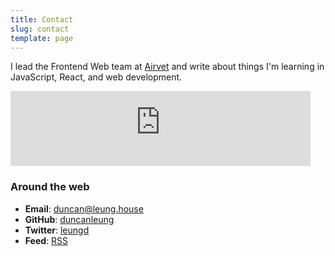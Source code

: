 ```yaml
---
title: Contact
slug: contact
template: page
---
```


I lead the Frontend Web team at <a href="https://www.airvet.com/" target="_blank">Airvet</a> and write about things I'm learning in JavaScript, React, and web development.

<div class="centered-iframe">
  <iframe
    width="480"
    height="120"
    src="https://duncanleung.substack.com/embed"
    frameborder="0"
    scrolling="no"
  ></iframe>
</div>

### Around the web

- **Email**: <a href="mailto:duncan[AT]leung[DOT]house" target="_blank">duncan@leung.house</a>
- **GitHub**: <a href="https://github.com/duncanleung" target="_blank">duncanleung</a>
- **Twitter**: <a href="https://twitter.com/leungd" target="_blank">leungd</a>
- **Feed**: <a href="https://duncanleung.com/rss.xml" target="_blank">RSS</a>
